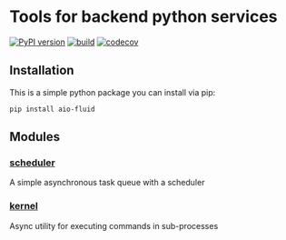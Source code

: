 # Tools for backend python services

[![PyPI version](https://badge.fury.io/py/aio-fluid.svg)](https://badge.fury.io/py/aio-fluid)
[![build](https://github.com/quantmind/fluid/workflows/build/badge.svg)](https://github.com/quantmind/aio-fluid/actions?query=workflow%3Abuild)
[![codecov](https://codecov.io/gh/quantmind/aio-fluid/branch/master/graph/badge.svg?token=81oWUoyEVp)](https://codecov.io/gh/quantmind/aio-fluid)

## Installation

This is a simple python package you can install via pip:

```
pip install aio-fluid
```

## Modules

### [scheduler](./scheduler)

A simple asynchronous task queue with a scheduler

### [kernel](./kernel)

Async utility for executing commands in sub-processes
